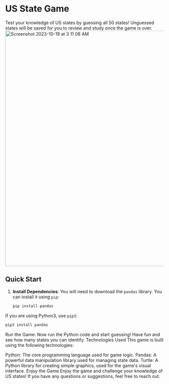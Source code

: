 # US State Game

Test your knowledge of US states by guessing all 50 states! Unguessed states will be saved for you to review and study once the game is over.
<img width="751" alt="Screenshot 2023-10-19 at 3 11 08 AM" src="https://github.com/ueharaneal/us_state_game/assets/79432460/8f0721f7-b6ec-476f-9b5c-01b135ee7843">

## Quick Start

1. **Install Dependencies**: You will need to download the `pandas` library. You can install it using `pip`:

   ```bash
   pip install pandas
If you are using Python3, use `pip3`:


   ```bash
pip3 install pandas

   ```

Run the Game: Now run the Python code and start guessing! Have fun and see how many states you can identify.
Technologies Used
This game is built using the following technologies:

Python: The core programming language used for game logic.
Pandas: A powerful data manipulation library used for managing state data.
Turtle: A Python library for creating simple graphics, used for the game's visual interface.
Enjoy the Game
Enjoy the game and challenge your knowledge of US states! If you have any questions or suggestions, feel free to reach out.
